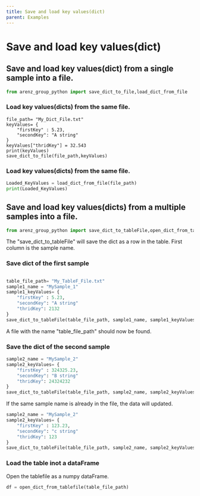 ```yaml
---
title: Save and load key values(dict)
parent: Examples
---
```

# Save and load key values(dict)

## Save and load key values(dict) from a single sample into a file. 

```python 
from arenz_group_python import save_dict_to_file,load_dict_from_file
```
### Load key values(dicts) from the same file. 
``` 
file_path= "My_Dict_File.txt"
keyValues= {
    "firstKey" : 5.23,
    "secondKey": "A string" 
}
keyValues["thridKey"] = 32.543
print(keyValues)
save_dict_to_file(file_path,keyValues)
```

### Load key values(dicts) from the same file. 
```python
Loaded_KeyValues = load_dict_from_file(file_path)
print(Loaded_KeyValues)
```

## Save and load key values(dicts) from a multiple samples into a file. 

```python 
from arenz_group_python import save_dict_to_tableFile,open_dict_from_tablefile
```
The "save_dict_to_tableFile" will save the dict as a row in the table. First column is the sample name.
### Save dict of the first sample
```python

table_file_path= "My_TableF_File.txt"
sample1_name = "MySample_1"
sample1_keyValues= {
    "firstKey" : 5.23,
    "secondKey": "A string" 
    "thridKey": 2132 
}
save_dict_to_tableFile(table_file_path, sample1_name, sample1_keyValues )
```
A file with the name "table_file_path" should now be found.
### Save the dict of the second sample

```python
sample2_name = "MySample_2"
sample2_keyValues= {
    "firstKey" : 324325.23,
    "secondKey": "B string" 
    "thridKey": 24324232 
}
save_dict_to_tableFile(table_file_path, sample2_name, sample2_keyValues )

```
If the same sample name is already in the file, the data will updated.
```python
sample2_name = "MySample_2"
sample2_keyValues= {
    "firstKey" : 123.23,
    "secondKey": "c string" 
    "thridKey": 123 
}
save_dict_to_tableFile(table_file_path, sample2_name, sample2_keyValues )

```
### Load the table inot a dataFrame
Open the tablefile as a numpy dataFrame.
```python
df = open_dict_from_tablefile(table_file_path)

```
